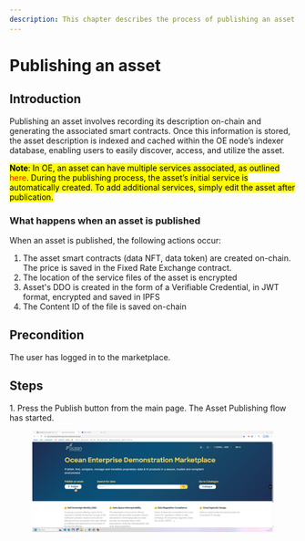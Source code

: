 ```yaml
---
description: This chapter describes the process of publishing an asset in Ocean Enterprise.
---
```


# Publishing an asset

## Introduction

Publishing an asset involves recording its description on-chain and generating the associated smart contracts. Once this information is stored, the asset description is indexed and cached within the OE node’s indexer database, enabling users to easily discover, access, and utilize the asset.

<mark style="color:$info;background-color:$info;">**Note**</mark><mark style="color:$info;background-color:$info;">: In OE, an asset can have multiple services associated, as outlined</mark> <mark style="color:red;background-color:$info;">here</mark><mark style="color:$info;background-color:$info;">. During the publishing process, the asset’s initial service is automatically created. To add additional services, simply edit the asset after publication.</mark>



### What happens when an asset is published

When an asset is published, the following actions occur:

1. The asset smart contracts (data NFT, data token)  are created on-chain. The price is saved in the Fixed Rate Exchange contract.
2. The location of the service files of the asset  is encrypted
3. Asset's DDO is created in the form of a Verifiable Credential, in JWT format, encrypted and saved in IPFS
4. The Content ID of the file is saved on-chain



## Precondition

The user has logged in to the marketplace.



## Steps

1\. Press the Publish button from the main page.  The Asset Publishing flow has started.

<figure><img src="../../../.gitbook/assets/image.png" alt=""><figcaption></figcaption></figure>





